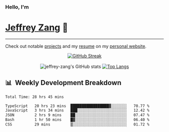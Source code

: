 
### Hello, I'm 
# [Jeffrey Zang](https://www.linkedin.com/in/jeffreyzang/) 🦀

---

Check out notable [projects](https://jeffz.dev/projects) and my [resume](https://jeffz.dev/resume) on my [personal website](https://jeffz.dev/).

<div align = 'center'>

[![GitHub Streak](https://github-readme-streak-stats.herokuapp.com/?user=jeffrey-zang&theme=tokyonight)](https://git.io/streak-stats)
<br></br>
![jeffrey-zang's GitHub stats](https://github-readme-stats.vercel.app/api?username=jeffrey-zang&show_icons=true&theme=tokyonight&hide_rank=true&hide=stars) 
[![Top Langs](https://github-readme-stats.vercel.app/api/top-langs/?username=jeffrey-zang&hide=ShaderLab,HLSL&layout=compact&theme=tokyonight)](https://github.com/anuraghazra/github-readme-stats)

</div>

## 📊 &nbsp;Weekly Development Breakdown
<!--START_SECTION:waka-->

```txt
Total Time: 28 hrs 45 mins

TypeScript   20 hrs 23 mins  █████████████████▓░░░░░░░   70.77 %
JavaScript   3 hrs 34 mins   ███░░░░░░░░░░░░░░░░░░░░░░   12.42 %
JSON         2 hrs 9 mins    ██░░░░░░░░░░░░░░░░░░░░░░░   07.47 %
Bash         1 hr 50 mins    █▓░░░░░░░░░░░░░░░░░░░░░░░   06.40 %
CSS          29 mins         ▒░░░░░░░░░░░░░░░░░░░░░░░░   01.72 %
```

<!--END_SECTION:waka-->

